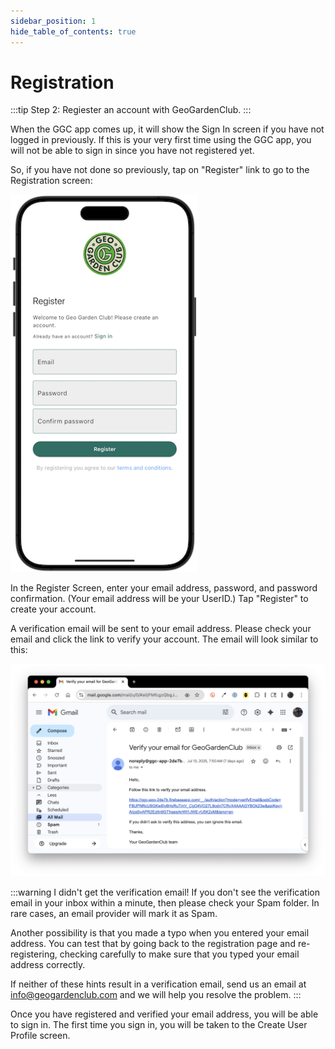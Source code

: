 ```yaml
---
sidebar_position: 1
hide_table_of_contents: true
---
```


# Registration

:::tip Step 2: Regiester an account with GeoGardenClub.
:::

When the GGC app comes up, it will show the Sign In screen if you have not logged in previously.  If this is your very first time using the GGC app, you will not be able to sign in since you have not registered yet.  

So, if you have not done so previously, tap on "Register" link to go to the Registration screen:

<img width="300" src="/img/user-guide/register-screen.png"/>


In the Register Screen, enter your email address, password, and password confirmation. (Your email address will be your UserID.)  Tap "Register" to create your account.

A verification email will be sent to your email address.  Please check your email and click the link to verify your account.  The email will look similar to this:

<img width="600" src="/img/user-guide/verify-email.png"/>

:::warning I didn't get the verification email! 
If you don't see the verification email in your inbox within a minute, then please check your Spam folder. In rare cases, an email provider will mark it as Spam.

Another possibility is that you made a typo when you entered your email address. You can test that by going back to the registration page and re-registering, checking carefully to make sure that you typed your email address correctly.

If neither of these hints result in a verification email, send us an email at info@geogardenclub.com and we will help you resolve the problem.
:::

Once you have registered and verified your email address, you will be able to sign in. The first time you sign in, you will be taken to the Create User Profile screen.
